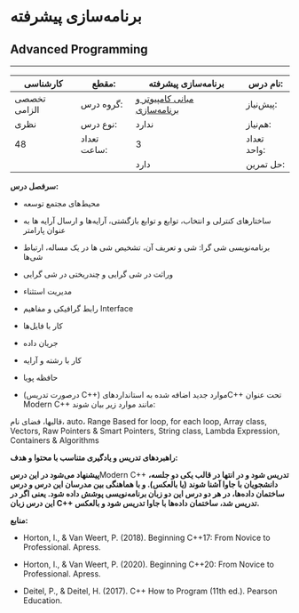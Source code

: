 # برنامه‌سازی پیشرفته
## Advanced Programming
_______________________________________________________________________________
| کارشناسی     | مقطع:       | برنامه‌سازی پیشرفته                                                              | نام درس:    |
| ------------ | ----------- | -------------------------------------------------------------------------------- | ----------- |
| تخصصی الزامی | گروه درس:   | [مبانی کامپیوتر و برنامه‌سازی](../base/Computer-Fundamentals-and-Programming.md) | پیش‌نیاز:   |
| نظری         | نوع درس:    | ندارد                                                                            | هم‌نیاز:    |
| 48           | تعداد ساعت: | 3                                                                                | تعداد واحد: |
|              |             |  دارد                                                                            | حل تمرین:   |

**سرفصل درس:**


- محیط‌های مجتمع توسعه

- ساختارهای کنترلی و انتخاب، توابع و توابع بازگشتی، آرایه‌ها و ارسال آرایه ها به عنوان پارامتر

- برنامه‌نویسی شی گرا: شی و تعریف آن، تشخیص شی ها در یک مساله، ارتباط شی‌ها

- وراثت در شی گرایی و چندریختی در شی گرایی

- مدیریت استثناء

- رابط گرافیکی و مفاهیم Interface

- کار با فایل‌ها

- جریان داده

- کار با رشته و آرایه

- حافظه پویا

- (درصورت تدریس C++) موارد جدید اضافه شده به استانداردهایC++ تحت عنوان Modern C++ مانند موارد زیر بیان شوند:

قالبها، فضای نام، auto، Range Based for loop, for each loop, Array class, Vectors, Raw Pointers & Smart Pointers, String class, Lambda Expression, Containers & Algorithms

**راهبردهای تدریس و یادگیری متناسب با محتوا و هدف:**

**پیشنهاد می‌شود در این درس**Modern C++ **تدریس شود و در انتها در قالب یکی دو جلسه، دانشجویان با جاوا آشنا شوند (یا بالعکس). و با هماهنگی بین مدرسان این درس و درس ساختمان داده‌ها، در هر دو درس این دو زبان برنامه‌نویسی پوشش داده شود. یعنی اگر در این درس زبان C++ تدریس شد،  ساختمان داده‌ها با جاوا تدریس شود و بالعکس.**

**منابع:**


- Horton, I., & Van Weert, P. (2018). Beginning C++17: From Novice to Professional. Apress.

- Horton, I., & Van Weert, P. (2020). Beginning C++20: From Novice to Professional. Apress.

- Deitel, P., & Deitel, H. (2017). C++ How to Program (11th ed.). Pearson Education.
